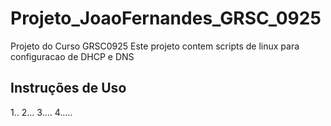 # Projeto_JoaoFernandes_GRSC_0925
Projeto do Curso GRSC0925
Este projeto contem scripts de linux para configuracao de DHCP e DNS
## Instruções de Uso
1..
2...
3....
4.....
